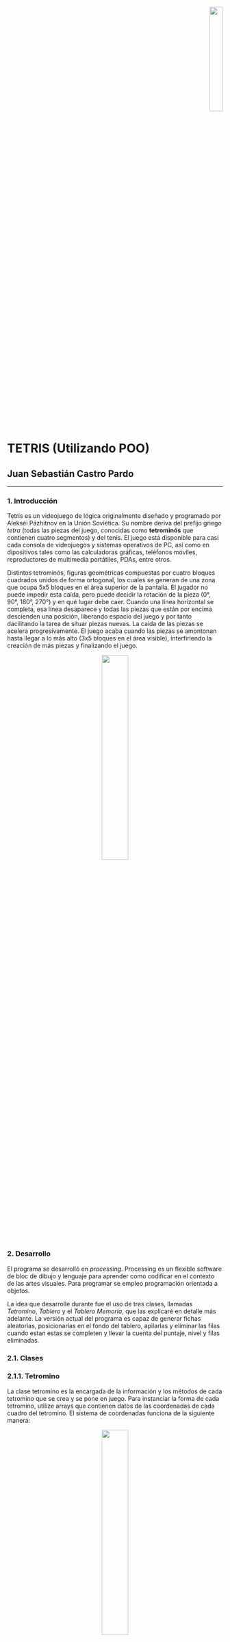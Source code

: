 <p align="right"><img src="unal.png" width="25%"></p>

# TETRIS (Utilizando POO)
## Juan Sebastián Castro Pardo

___

### 1. Introducción

Tetris es un videojuego de lógica originalmente diseñado y programado por Alekséi Pázhitnov en la Unión Soviética. Su nombre deriva del prefijo griego *tetra* (todas las piezas del juego, conocidas como **tetrominós** que contienen cuatro segmentos) y del tenis. El juego está disponible para casi cada consola de videojuegos y sistemas operativos de PC, así como en dipositivos tales como las calculadoras gráficas, teléfonos móviles, reproductores de multimedia portátiles, PDAs, entre otros.

Distintos tetrominós, figuras geométricas compuestas por cuatro bloques cuadrados unidos de forma ortogonal, los cuales se generan de una zona que ocupa 5x5 bloques en el área superior de la pantalla. El jugador no puede impedir esta caída, pero puede decidir la rotación de la pieza (0°, 90°, 180°, 270°) y en qué lugar debe caer. Cuando una línea horizontal se completa, esa línea desaparece y todas las piezas que están por encima descienden una posición, liberando espacio del juego y por tanto dacilitando la tarea de situar piezas nuevas. La caída de las piezas se acelera progresivamente. El juego acaba cuando las piezas se amontonan hasta llegar a lo más alto (3x5 bloques en el área visible), interfiriendo la creación de más piezas y finalizando el juego.

<p align="center"><img src="Tetrominoes_IJLO_STZ_Worlds.svg" width="35%"></p>

### 2. Desarrollo

El programa se desarrolló en *processing*. Processing es un flexible software de bloc de dibujo y lenguaje para aprender como codificar en el contexto de las artes visuales. Para programar se empleo programación orientada a objetos.

La idea que desarrolle durante fue el uso de tres clases, llamadas *Tetromino*, *Tablero* y el *Tablero Memoria*, que las explicaré en detalle más adelante. La versión actual del programa es capaz de generar fichas aleatorias, posicionarlas en el fondo del tablero, apilarlas y eliminar las filas cuando estan estas se completen y llevar la cuenta del puntaje, nivel y filas eliminadas.

### 2.1. Clases
### 2.1.1. Tetromino

La clase tetromino es la encargada de la información y los métodos de cada tetromino que se crea y se pone en juego. Para instanciar la forma de cada tetromino, utilize arrays que contienen datos de las coordenadas de cada cuadro del tetromino. El sistema de coordenadas funciona de la siguiente manera:

<p align="center"><img src="Coordenadas.PNG" width="35%"></p>

La coordenada asignada a cada bloque no solo permite dibujarlo, sino también rotarlo facilmente. Para dibujar el bloque a partir de las coordenadas se hace de la siguiente manera:

```processing
//Arrays para cada ficha
int[][] O = {{0, 0}, {1, 0}, {0, 1}, {1, 1}}; //O
int[][] I = {{0, 0}, {1, 0}, {2, 0}, {3, 0}}; //I
int[][] T = {{0, 0}, {1, 0}, {2, 0}, {1, 1}}; //T
int[][] L = {{0, 0}, {1, 0}, {2, 0}, {0, 1}}; //L
int[][] J = {{0, 0}, {0, 1}, {1, 1}, {2, 1}}; //J
int[][] S = {{0, 1}, {1, 1}, {1, 0}, {2, 0}}; //S
int[][] Z = {{0, 0}, {1, 0}, {1, 1}, {2, 1}}; //Z

void display() {
    push();
    strokeWeight(1);
    fill(Color);
    for (int i = 0; i < 4; i++) { //Recorre el array de cada figura
      rect(figura[i][0] * t_casilla, figura[i][1] * t_casilla, t_casilla, t_casilla); //t_casilla = width/24
    };
    pop();
  }
```

Para cada figura se crea un array bidimensional en donde las coordenadas *x* y *y* de cada punto se llaman utilizando ```figura[i][0]``` y ```figura[i][1]``` respectivamente, donde *i* es el elemento de la lista. Son varios los métodos que se encuentran dentro de la clase tetromino, el método ```display()``` que mostramos anteriormente, el ```m_sig()```, que se encarga de mostrar la siguiente figura en la parte derecha del tablero,

```processing
 void m_sig() { 
    fill(179, 244, 208);
    rect(width/2, 0, width/2, height);
    fill(0);
    text("SIGUIENTE FICHA:", width/2 + 60, 70);
    fill(83, 147, 111);
    text("SIGUIENTE FICHA:", width/2 + 62, 72);
    push();
    strokeWeight(1);
    fill(Color);
    for (int i = 0; i < 4; i++) {
      rect(figura[i][0] * t_casilla + width/2 + 140, figura[i][1] * t_casilla + 100, t_casilla, t_casilla); //La muestro en la parte derecha del tablero
    };
    pop();
  }
```

El método ```mover()``` que recibe información de una string que varía dependiendo la tecla que se este presionando, y que como su nombre lo indica, provoca el desplazamiento de la figura a través del tablero,

```processing
oid mover(String direccion) { //Direccion dada por una string
    //Primero verificamos si es posible realizar el movimiento
    if (limite(direccion)) {
      if (direccion == "DERECHA") {
        for (int i = 0; i < 4; i++) {
          figura[i][0]++; //Sumar 1 a la posición en x
        }
      } else if (direccion == "IZQUIERDA") {
        for (int i = 0; i < 4; i++) {
          figura[i][0]--; //Restar 1 a la posición en x
        }
      } else if (direccion == "ABAJO") {
        for (int i = 0; i < 4; i++) {
          figura[i][1]++; //Sumar 1 a la posición en y
        }
      }
    }
  }
```

Luego vienen los métodos ```sombra()``` y ```bajarfondo()``` que utilizan una variable de tipo booleano llamada ```fondosombra``` que nos indica cual es la posición máxima en y que puede ocupar la figura en las posiciones de x actuales. El primer método que mencioné, se encarga de dibujar la sombra de la figura, es decir, donde va a caer,

```processing
  void sombra(T_memoria tab) {
    int[] valores = {figura[0][1], figura[1][1], figura[2][1], figura[3][1]};
    //busco los valores máximos y mínimos en y de la figura
    max_y = max(valores); 
    min_y = min(valores);
    
    //Verifica todas las filas desde la máxima de y hasta la última
    for ( int k = max_y; k < 24; k++) {
      if (fondosombra(tab, k, max_y)) {
      } else { //Si la fila es el fondo, dibuja la sombra
        push();
        strokeWeight(1);
        stroke(Color);
        fill(0);
        for (int j = 0; j < 4; j++) {
          x_sombra = figura[j][0];
          y_sombra = figura[j][1];
          if (max_y < ((k-(max_y-min_y))-1)) {
            rect(x_sombra * t_casilla, ((k-1) - (max_y - y_sombra)) * t_casilla, t_casilla, t_casilla);
          }
        };
        pop();
        k = 24;
      };
      if (k==23) { //Si no encontro una fila que actúe como fondo, eso quiere decir que el fondo es la fila 23
        push();
        strokeWeight(1);
        stroke(Color);
        fill(0);
        for (int j = 0; j < 4; j++) {
          x_sombra = figura[j][0];
          y_sombra = figura[j][1];
          if (max_y < (23-(max_y-min_y))) {
            rect(x_sombra * t_casilla, (23 - (max_y - y_sombra)) * t_casilla, t_casilla, t_casilla);
          }
        };
        pop();
      }
    }
  }

```

El segundo método también utiliza la variable booleana, pero en este caso para provocar la caída de la figura hasta el fondo,

```processing
int filasbajadas; //Para contar las filas que bajan 
  //Bajar la figura hasta el fondo
  void bajarfondo(T_memoria tab) {
    int[] valores = {figura[0][1], figura[1][1], figura[2][1], figura[3][1]};
    max_y = max(valores);
    min_y = min(valores);
    
    //Verifica todas las filas
    for ( int k = max_y; k < 24; k++) {
      if (fondosombra(tab, k, max_y)) {
      } else { //Una vez encuentra la fila fondo, cambia los valores de y de la figura
        for (int i = 0; i < 4; i++) {
          figura[i][1] = (figura[i][1] + (k - max_y))-1;
          filasbajadas = (k - max_y)-1;
        };
        k = 24;
      }
      
      //Si ninguna fila actúa como el fondo, eso quiere decir que el fondo es la fila 23
      if (k==23) { 
        for (int j = 0; j < 4; j++) {
          figura[j][1] = figura[j][1] + (23 - max_y);
          filasbajadas = 23 - max_y;
        }
      }
    }
  }

```

Por último nos encontramos con los métodos ```caida``` y ```rotar```. El primero es bastante sencillo, genera una velocidad de caída de la figura dependiendo del nivel actual, y llama a la función mover,

```processing
 void caida(int nivel) { //la velocidad de caída depende del nivel
      if (tiempo%(50-(nivel*5)) == 0) { //Entre mayor sea el módulo menor será la velocidad de caída
        mover("ABAJO");
      }
      tiempo ++; //aumentamos el contador
    }
```

El método ```rotar``` utiliza las coordenadas *x* y *y* de la figura, y realiza el procedimiento de rotar la figura como se mostró anteriormente en la figura,

```processing
void rotar() {
      if (figura != O) { //No aplicar la rotación si la figura es la O

        //nueva array para la rotación
        //Siempre rotamos la figura original (f_original)
        //Le restamos la posición actual para que rote en esa posición
        int[][] rotacion = new int[4][2];

        //90° (x,y) = (y,-x)
        if (cont_rotaciones%4 == 0) {
          for (int i = 0; i < 4; i++) {
            rotacion[i][0] = f_original[i][1] - figura[1][0]; 
            rotacion[i][1] = -f_original[i][0] - figura[1][1];
          }
        }

        //180° (x,y) = (-x,-y)
        else if (cont_rotaciones%4 == 1) {
          for (int i = 0; i < 4; i++) {
            rotacion[i][0] = -f_original[i][0] - figura[1][0]; 
            rotacion[i][1] = -f_original[i][1] - figura[1][1];
          }
        }

        //270° (x,y) = (-y,x)
        else if (cont_rotaciones%4 == 2) {
          for (int i = 0; i < 4; i++) {
            rotacion[i][0] = -f_original[i][1] - figura[1][0]; 
            rotacion[i][1] = f_original[i][0] - figura[1][1];
          }
        }

        //360°(Retornar al lugar original)
        else if (cont_rotaciones%4 == 3) {
          for (int i = 0; i < 4; i++) {
            rotacion[i][0] = f_original[i][0] - figura[1][0]; 
            rotacion[i][1] = f_original[i][1] - figura[1][1];
          }
        }

        figura = rotacion; //guardamos los datos de la figura rotada en la figura actual
      }
    }
```

### 2.1.2. Tablero

Esta clase es muy simple, solo se encarga del despliegue del tablero principal. Dibuja las lineas que dividen cada casilla,

```processing
class Tablero {

  //Variable del tamaño de cada casilla
  float t_casilla;

  //Constructor
  Tablero() {
    t_casilla = width/24; //Establezco el tamaño de cada casilla
  }

  //Establezco el metodo display para dibujar el tablero en la pantalla
  void display() {
    stroke(255);
    for (int i = 0; i < 13; i++) {
      line(0, i * t_casilla, width/2, i * t_casilla); //Lineas horizontales 0-13
      line(0, (i+12) * t_casilla, width/2, (i+12) * t_casilla); //Lineas horizontales 13-25  
      line(i * t_casilla, 0, i * t_casilla, height); //Lineas verticales
    }
  }
}
```

### 2.1.3. Tablero Memoria

Es junto con la clase ```tetromino``` las bases del juego. Se trata de una matriz tridimensional donde se almacenan las cordenadas *x* y *y*, y en el tercer espacio se guarda el color de cada casilla. Esto es muy útil ya que es por colores, como se identifica si una ficha puede seguir bajando o no, si encuentra un color diferente al negro, deja de bajar
